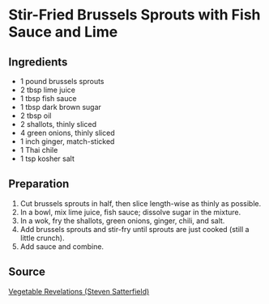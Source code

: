 # Stir-Fried Brussels Sprouts with Fish Sauce and Lime

## Ingredients

- 1 pound brussels sprouts
- 2 tbsp lime juice
- 1 tbsp fish sauce
- 1 tbsp dark brown sugar
- 2 tbsp oil
- 2 shallots, thinly sliced
- 4 green onions, thinly sliced
- 1 inch ginger, match-sticked
- 1 Thai chile
- 1 tsp kosher salt

## Preparation

1. Cut brussels sprouts in half, then slice length-wise as thinly as possible.
1. In a bowl, mix lime juice, fish sauce; dissolve sugar in the mixture.
1. In a wok, fry the shallots, green onions, ginger, chili, and salt.
1. Add brussels sprouts and stir-fry until sprouts are just cooked (still a little crunch).
1. Add sauce and combine.

## Source

[Vegetable Revelations (Steven Satterfield)](https://www.harpercollins.com/products/vegetable-revelations-steven-satterfield?variant=40650167189538)